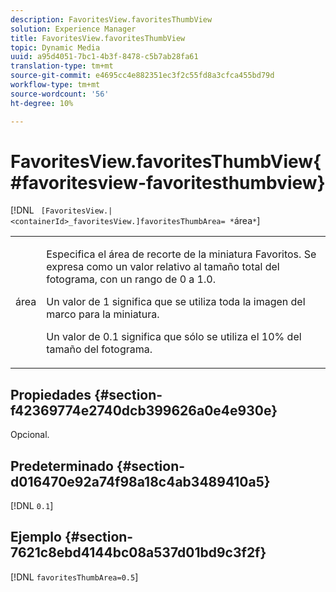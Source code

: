 ```yaml
---
description: FavoritesView.favoritesThumbView
solution: Experience Manager
title: FavoritesView.favoritesThumbView
topic: Dynamic Media
uuid: a95d4051-7bc1-4b3f-8478-c5b7ab28fa61
translation-type: tm+mt
source-git-commit: e4695cc4e882351ec3f2c55fd8a3cfca455bd79d
workflow-type: tm+mt
source-wordcount: '56'
ht-degree: 10%

---
```



# FavoritesView.favoritesThumbView{#favoritesview-favoritesthumbview}

[!DNL ` [FavoritesView.|<containerId>_favoritesView.]favoritesThumbArea= *`área`*`]

<table id="table_2B109D2F91E64B5382B31921C3780FA5"> 
 <tbody> 
  <tr> 
   <td colname="col1"> <p><span class="codeph"><span class="varname"> área</span></span> </p> </td> 
   <td colname="col2"> <p> Especifica el área de recorte de la miniatura Favoritos. Se expresa como un valor relativo al tamaño total del fotograma, con un rango de <span class="codeph"> 0</span> a <span class="codeph"> 1.0</span>. </p> <p>Un valor de <span class="codeph"> 1</span> significa que se utiliza toda la imagen del marco para la miniatura. </p> <p>Un valor de <span class="codeph"> 0.1</span> significa que sólo se utiliza el 10% del tamaño del fotograma. </p> </td> 
  </tr> 
 </tbody> 
</table>

## Propiedades {#section-f42369774e2740dcb399626a0e4e930e}

Opcional.

## Predeterminado {#section-d016470e92a74f98a18c4ab3489410a5}

[!DNL `0.1`]

## Ejemplo {#section-7621c8ebd4144bc08a537d01bd9c3f2f}

[!DNL `favoritesThumbArea=0.5`]
